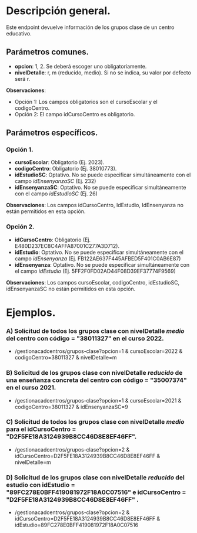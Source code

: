 # Descripción general.

Este endpoint devuelve información de los grupos clase de un centro educativo.

## Parámetros comunes.
* **opcion**: 1, 2. Se deberá escoger uno obligatoriamente.
* **nivelDetalle**: r, m (reducido, medio). Si no se indica, su valor por defecto será r.

**Observaciones**:
* Opción 1: Los campos obligatorios son el cursoEscolar y el codigoCentro.
* Opción 2: El campo idCursoCentro es obligatorio.

## Parámetros específicos.

### Opción 1.
* **cursoEscolar**: Obligatorio (Ej. 2023).
* **codigoCentro**: Obligatorio (Ej. 38010773).
* **idEstudioSC**: Optativo. No se puede especificar simultáneamente con el campo *idEnsenyanzaSC* (Ej. 232)
* **idEnsenyanzaSC**: Optativo. No se puede especificar simultáneamente con el campo *idEstudioSC* (Ej. 26)

**Observaciones**: Los campos idCursoCentro, IdEstudio, IdEnsenyanza no están permitidos en esta opción.

### Opción 2.
* **idCursoCentro**: Obligatorio (Ej. E480D237EC8C4AFFA87001C277A3D712).
* **idEstudio**: Optativo. No se puede especificar simultáneamente con el campo *idEnsenyanza* (Ej. FB122AE637F445AFBED5F401C0AB6E87)
* **idEnsenyanza**: Optativo. No se puede especificar simultáneamente con el campo *idEstudio* (Ej. 5FF2F0FD02AD44F08D39EF37774F9569)

**Observaciones**: Los campos cursoEscolar, codigoCentro, idEstudioSC, idEnsenyanzaSC no están permitidos en esta opción.

# Ejemplos.
### A) Solicitud de todos los grupos clase con nivelDetalle *medio* del centro con código = "38011327" en el curso 2022.
* /gestionacadcentros/grupos-clase?opcion=1 & cursoEscolar=2022 & codigoCentro=38011327 & nivelDetalle=m

### B) Solicitud de los grupos clase con nivelDetalle *reducido* de una enseñanza concreta del centro con código = "35007374" en el curso 2021.
* /gestionacadcentros/grupos-clase?opcion=1 & cursoEscolar=2021 & codigoCentro=38011327 & idEnsenyanzaSC=9

### C) Solicitud de todos los grupos clase con nivelDetalle *medio* para el idCursoCentro = "D2F5FE18A3124939B8CC46D8E8EF46FF".
* /gestionacadcentros/grupos-clase?opcion=2 & idCursoCentro=D2F5FE18A3124939B8CC46D8E8EF46FF & nivelDetalle=m

### D) Solicitud de los grupos clase con nivelDetalle *reducido* del estudio con idEstudio = "89FC278E0BFF419081972F18A0C07516" e idCursoCentro = "D2F5FE18A3124939B8CC46D8E8EF46FF" .
* /gestionacadcentros/grupos-clase?opcion=2 & idCursoCentro=D2F5FE18A3124939B8CC46D8E8EF46FF & idEstudio=89FC278E0BFF419081972F18A0C07516
